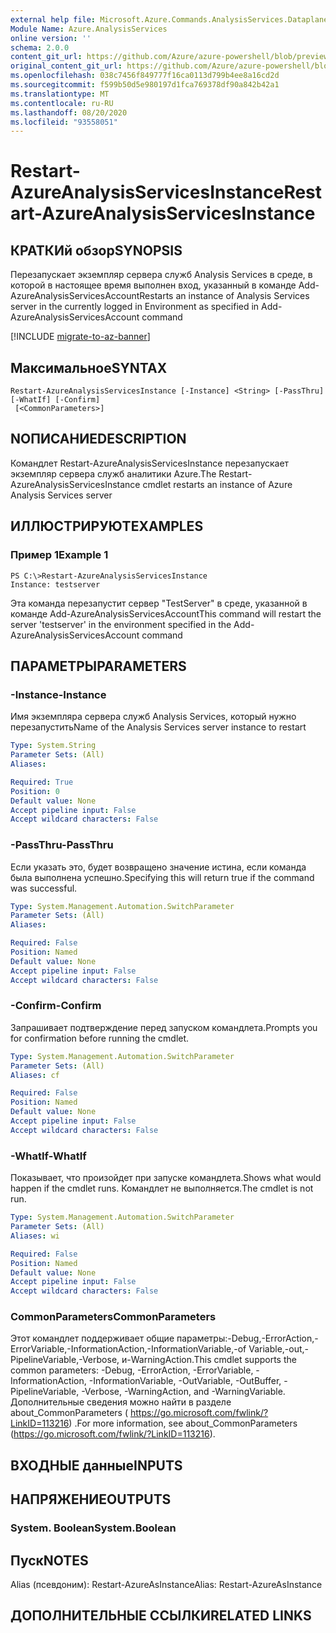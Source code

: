 ```yaml
---
external help file: Microsoft.Azure.Commands.AnalysisServices.Dataplane.dll-Help.xml
Module Name: Azure.AnalysisServices
online version: ''
schema: 2.0.0
content_git_url: https://github.com/Azure/azure-powershell/blob/preview/src/ResourceManager/AnalysisServices/Commands.AnalysisServices.Dataplane/help/Restart-AzureAnalysisServicesInstance.md
original_content_git_url: https://github.com/Azure/azure-powershell/blob/preview/src/ResourceManager/AnalysisServices/Commands.AnalysisServices.Dataplane/help/Restart-AzureAnalysisServicesInstance.md
ms.openlocfilehash: 038c7456f849777f16ca0113d799b4ee8a16cd2d
ms.sourcegitcommit: f599b50d5e980197d1fca769378df90a842b42a1
ms.translationtype: MT
ms.contentlocale: ru-RU
ms.lasthandoff: 08/20/2020
ms.locfileid: "93558051"
---
```

# <span data-ttu-id="c4179-101">Restart-AzureAnalysisServicesInstance</span><span class="sxs-lookup"><span data-stu-id="c4179-101">Restart-AzureAnalysisServicesInstance</span></span>

## <span data-ttu-id="c4179-102">КРАТКИй обзор</span><span class="sxs-lookup"><span data-stu-id="c4179-102">SYNOPSIS</span></span>
<span data-ttu-id="c4179-103">Перезапускает экземпляр сервера служб Analysis Services в среде, в которой в настоящее время выполнен вход, указанный в команде Add-AzureAnalysisServicesAccount</span><span class="sxs-lookup"><span data-stu-id="c4179-103">Restarts an instance of Analysis Services server in the currently logged in Environment as specified in Add-AzureAnalysisServicesAccount command</span></span>

[!INCLUDE [migrate-to-az-banner](../../includes/migrate-to-az-banner.md)]

## <span data-ttu-id="c4179-104">Максимальное</span><span class="sxs-lookup"><span data-stu-id="c4179-104">SYNTAX</span></span>

```
Restart-AzureAnalysisServicesInstance [-Instance] <String> [-PassThru] [-WhatIf] [-Confirm]
 [<CommonParameters>]
```

## <span data-ttu-id="c4179-105">NОПИСАНИЕ</span><span class="sxs-lookup"><span data-stu-id="c4179-105">DESCRIPTION</span></span>
<span data-ttu-id="c4179-106">Командлет Restart-AzureAnalysisServicesInstance перезапускает экземпляр сервера служб аналитики Azure.</span><span class="sxs-lookup"><span data-stu-id="c4179-106">The Restart-AzureAnalysisServicesInstance cmdlet restarts an instance of Azure Analysis Services server</span></span>

## <span data-ttu-id="c4179-107">ИЛЛЮСТРИРУЮТ</span><span class="sxs-lookup"><span data-stu-id="c4179-107">EXAMPLES</span></span>

### <span data-ttu-id="c4179-108">Пример 1</span><span class="sxs-lookup"><span data-stu-id="c4179-108">Example 1</span></span>
```
PS C:\>Restart-AzureAnalysisServicesInstance
Instance: testserver
```

<span data-ttu-id="c4179-109">Эта команда перезапустит сервер "TestServer" в среде, указанной в команде Add-AzureAnalysisServicesAccount</span><span class="sxs-lookup"><span data-stu-id="c4179-109">This command will restart the server 'testserver' in the environment specified in the Add-AzureAnalysisServicesAccount command</span></span>

## <span data-ttu-id="c4179-110">ПАРАМЕТРЫ</span><span class="sxs-lookup"><span data-stu-id="c4179-110">PARAMETERS</span></span>

### <span data-ttu-id="c4179-111">-Instance</span><span class="sxs-lookup"><span data-stu-id="c4179-111">-Instance</span></span>
<span data-ttu-id="c4179-112">Имя экземпляра сервера служб Analysis Services, который нужно перезапустить</span><span class="sxs-lookup"><span data-stu-id="c4179-112">Name of the Analysis Services server instance to restart</span></span>

```yaml
Type: System.String
Parameter Sets: (All)
Aliases: 

Required: True
Position: 0
Default value: None
Accept pipeline input: False
Accept wildcard characters: False
```

### <span data-ttu-id="c4179-113">-PassThru</span><span class="sxs-lookup"><span data-stu-id="c4179-113">-PassThru</span></span>
<span data-ttu-id="c4179-114">Если указать это, будет возвращено значение истина, если команда была выполнена успешно.</span><span class="sxs-lookup"><span data-stu-id="c4179-114">Specifying this will return true if the command was successful.</span></span>

```yaml
Type: System.Management.Automation.SwitchParameter
Parameter Sets: (All)
Aliases: 

Required: False
Position: Named
Default value: None
Accept pipeline input: False
Accept wildcard characters: False
```

### <span data-ttu-id="c4179-115">-Confirm</span><span class="sxs-lookup"><span data-stu-id="c4179-115">-Confirm</span></span>
<span data-ttu-id="c4179-116">Запрашивает подтверждение перед запуском командлета.</span><span class="sxs-lookup"><span data-stu-id="c4179-116">Prompts you for confirmation before running the cmdlet.</span></span>

```yaml
Type: System.Management.Automation.SwitchParameter
Parameter Sets: (All)
Aliases: cf

Required: False
Position: Named
Default value: None
Accept pipeline input: False
Accept wildcard characters: False
```

### <span data-ttu-id="c4179-117">-WhatIf</span><span class="sxs-lookup"><span data-stu-id="c4179-117">-WhatIf</span></span>
<span data-ttu-id="c4179-118">Показывает, что произойдет при запуске командлета.</span><span class="sxs-lookup"><span data-stu-id="c4179-118">Shows what would happen if the cmdlet runs.</span></span>
<span data-ttu-id="c4179-119">Командлет не выполняется.</span><span class="sxs-lookup"><span data-stu-id="c4179-119">The cmdlet is not run.</span></span>

```yaml
Type: System.Management.Automation.SwitchParameter
Parameter Sets: (All)
Aliases: wi

Required: False
Position: Named
Default value: None
Accept pipeline input: False
Accept wildcard characters: False
```

### <span data-ttu-id="c4179-120">CommonParameters</span><span class="sxs-lookup"><span data-stu-id="c4179-120">CommonParameters</span></span>
<span data-ttu-id="c4179-121">Этот командлет поддерживает общие параметры:-Debug,-ErrorAction,-ErrorVariable,-InformationAction,-InformationVariable,-of Variable,-out,-PipelineVariable,-Verbose, и-WarningAction.</span><span class="sxs-lookup"><span data-stu-id="c4179-121">This cmdlet supports the common parameters: -Debug, -ErrorAction, -ErrorVariable, -InformationAction, -InformationVariable, -OutVariable, -OutBuffer, -PipelineVariable, -Verbose, -WarningAction, and -WarningVariable.</span></span> <span data-ttu-id="c4179-122">Дополнительные сведения можно найти в разделе about_CommonParameters ( https://go.microsoft.com/fwlink/?LinkID=113216) .</span><span class="sxs-lookup"><span data-stu-id="c4179-122">For more information, see about_CommonParameters (https://go.microsoft.com/fwlink/?LinkID=113216).</span></span>

## <span data-ttu-id="c4179-123">ВХОДНЫЕ данные</span><span class="sxs-lookup"><span data-stu-id="c4179-123">INPUTS</span></span>

## <span data-ttu-id="c4179-124">НАПРЯЖЕНИЕ</span><span class="sxs-lookup"><span data-stu-id="c4179-124">OUTPUTS</span></span>

### <span data-ttu-id="c4179-125">System. Boolean</span><span class="sxs-lookup"><span data-stu-id="c4179-125">System.Boolean</span></span>

## <span data-ttu-id="c4179-126">Пуск</span><span class="sxs-lookup"><span data-stu-id="c4179-126">NOTES</span></span>
<span data-ttu-id="c4179-127">Alias (псевдоним): Restart-AzureAsInstance</span><span class="sxs-lookup"><span data-stu-id="c4179-127">Alias: Restart-AzureAsInstance</span></span>

## <span data-ttu-id="c4179-128">ДОПОЛНИТЕЛЬНЫЕ ССЫЛКИ</span><span class="sxs-lookup"><span data-stu-id="c4179-128">RELATED LINKS</span></span>

